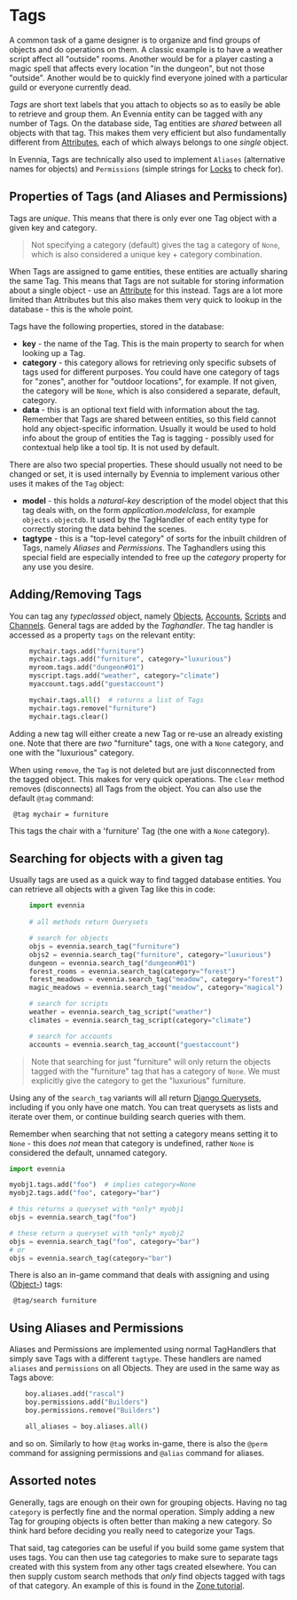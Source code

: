 # Tags


A common task of a game designer is to organize and find groups of objects and do operations on
them. A classic example is to have a weather script affect all "outside" rooms. Another would be for
a player casting a magic spell that affects every location "in the dungeon", but not those
"outside". Another would be to quickly find everyone joined with a particular guild or everyone
currently dead.

*Tags* are short text labels that you attach to objects so as to easily be able to retrieve and
group them. An Evennia entity can be tagged with any number of Tags. On the database side, Tag
entities are *shared* between all objects with that tag. This makes them very efficient but also
fundamentally different from [Attributes](Component/Attributes), each of which always belongs to one *single*
object.

In Evennia, Tags are technically also used to implement `Aliases` (alternative names for objects)
and `Permissions` (simple strings for [Locks](Component/Locks) to check for).


## Properties of Tags (and Aliases and Permissions)

Tags are *unique*. This means that there is only ever one Tag object with a given key and category.

> Not specifying a category (default) gives the tag a category of `None`, which is also considered a
unique key + category combination.

When Tags are assigned to game entities, these entities are actually sharing the same Tag. This
means that Tags are not suitable for storing information about a single object - use an
[Attribute](Component/Attributes) for this instead. Tags are a lot more limited than Attributes but this also
makes them very quick to lookup in the database - this is the whole point.

Tags have the following properties, stored in the database:

- **key** - the name of the Tag. This is the main property to search for when looking up a Tag.
- **category** - this category allows for retrieving only specific subsets of tags used for
different purposes. You could have one category of tags for "zones", another for "outdoor
locations", for example. If not given, the category will be `None`, which is also considered a
separate, default, category.
- **data** - this is an optional text field with information about the tag. Remember that Tags are
shared between entities, so this field cannot hold any object-specific information. Usually it would
be used to hold info about the group of entities the Tag is tagging - possibly used for contextual
help like a tool tip. It is not used by default.

There are also two special properties. These should usually not need to be changed or set, it is
used internally by Evennia to implement various other uses it makes of the `Tag` object:
- **model** - this holds a *natural-key* description of the model object that this tag deals with,
on the form *application.modelclass*, for example `objects.objectdb`. It used by the TagHandler of
each entity type for correctly storing the data behind the  scenes.
- **tagtype** - this is a "top-level category" of sorts for the inbuilt children of Tags, namely
*Aliases* and *Permissions*. The Taghandlers using this special field are especially intended to
free up the *category* property for any use you desire.

## Adding/Removing Tags

You can tag any *typeclassed* object, namely [Objects](Component/Objects), [Accounts](Component/Accounts),
[Scripts](Component/Scripts) and [Channels](Component/Communications). General tags are added by the *Taghandler*.  The
tag handler is accessed as a property `tags` on the relevant entity:

```python
     mychair.tags.add("furniture")
     mychair.tags.add("furniture", category="luxurious")
     myroom.tags.add("dungeon#01")
     myscript.tags.add("weather", category="climate")
     myaccount.tags.add("guestaccount")

     mychair.tags.all()  # returns a list of Tags
     mychair.tags.remove("furniture") 
     mychair.tags.clear()    
```

Adding a new tag will either create a new Tag or re-use an already existing one. Note that there are
_two_ "furniture" tags, one with a `None` category, and one with the "luxurious" category.

When using `remove`, the `Tag` is not deleted but are just disconnected from the tagged object. This
makes for very quick operations. The `clear` method removes (disconnects) all Tags from the object.
You can also use the default `@tag` command:

     @tag mychair = furniture

This tags the chair with a 'furniture' Tag (the one with a `None` category). 

## Searching for objects with a given tag

Usually tags are used as a quick way to find tagged database entities. You can retrieve all objects
with a given Tag like this in code:

```python
     import evennia
     
     # all methods return Querysets

     # search for objects 
     objs = evennia.search_tag("furniture")
     objs2 = evennia.search_tag("furniture", category="luxurious")
     dungeon = evennia.search_tag("dungeon#01")
     forest_rooms = evennia.search_tag(category="forest") 
     forest_meadows = evennia.search_tag("meadow", category="forest")
     magic_meadows = evennia.search_tag("meadow", category="magical")

     # search for scripts
     weather = evennia.search_tag_script("weather")
     climates = evennia.search_tag_script(category="climate")

     # search for accounts
     accounts = evennia.search_tag_account("guestaccount")          
```

> Note that searching for just "furniture" will only return the objects tagged with the "furniture"
tag that
has a category of `None`. We must explicitly give the category to get the "luxurious" furniture. 

Using any of the `search_tag` variants will all return [Django
Querysets](https://docs.djangoproject.com/en/2.1/ref/models/querysets/), including if you only have
one match. You can treat querysets as lists and iterate over them, or continue building search
queries with them.

Remember when searching that not setting a category means setting it to `None` - this does *not*
mean that category is undefined, rather `None` is considered the default, unnamed category.

```python
import evennia 

myobj1.tags.add("foo")  # implies category=None
myobj2.tags.add("foo", category="bar")

# this returns a queryset with *only* myobj1 
objs = evennia.search_tag("foo")

# these return a queryset with *only* myobj2
objs = evennia.search_tag("foo", category="bar")
# or
objs = evennia.search_tag(category="bar")

```



There is also an in-game command that deals with assigning and using ([Object-](Component/Objects)) tags:

     @tag/search furniture

## Using Aliases and Permissions

Aliases and Permissions are implemented using normal TagHandlers that simply save Tags with a
different `tagtype`. These handlers are named `aliases` and `permissions` on all Objects. They are
used in the same way as Tags above:

```python
    boy.aliases.add("rascal")
    boy.permissions.add("Builders")
    boy.permissions.remove("Builders")

    all_aliases = boy.aliases.all()
```

and so on. Similarly to how `@tag` works in-game, there is also the `@perm` command for assigning
permissions and `@alias` command for aliases.

## Assorted notes

Generally, tags are enough on their own for grouping objects. Having no tag `category` is perfectly
fine and the normal operation. Simply adding a new Tag for grouping objects is often better than
making a new category. So think hard before deciding you really need to categorize your Tags.

That said, tag categories can be useful if you build some game system that uses tags. You can then
use tag categories to make sure to separate tags created with this system from any other tags
created elsewhere. You can then supply custom search methods that *only* find objects tagged with
tags of that category. An example of this
is found in the [Zone tutorial](Concept/Zones). 